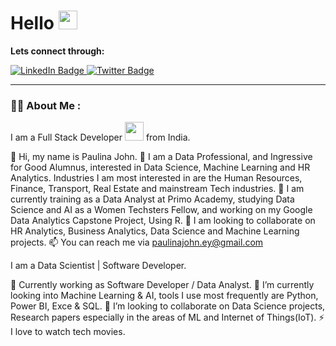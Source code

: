 
<h1>
  Hello
  <img src="https://media.giphy.com/media/hvRJCLFzcasrR4ia7z/giphy.gif" width="30px"/>
</h1>
<p><b> Lets connect through:</b></p>
<div id="badges">  
  <a href="www.linkedin.com/in/serahakojenu">
    <img src="https://img.shields.io/badge/LinkedIn-blue?style=for-the-badge&logo=linkedin&logoColor=white" alt="LinkedIn Badge"/>
  </a>
   <a href="https://twitter.com/akojenu_serah">
    <img src="https://img.shields.io/badge/Twitter-blue?style=for-the-badge&logo=twitter&logoColor=white" alt="Twitter Badge"/>
  </a>
</div>
<img src="https://komarev.com/ghpvc/?username=akojenuserah&style=flat-square&color=blue" alt=""/>

---

### :woman_technologist: About Me :
I am a Full Stack Developer <img src="https://media.giphy.com/media/WUlplcMpOCEmTGBtBW/giphy.gif" width="30"> from India.

👋 Hi, my name is Paulina John.
👀 I am a Data Professional, and Ingressive for Good Alumnus, interested in Data Science, Machine Learning and HR Analytics. Industries I am most interested in are the Human Resources, Finance, Transport, Real Estate and mainstream Tech industries.
🌱 I am currently training as a Data Analyst at Primo Academy, studying Data Science and AI as a Women Techsters Fellow, and working on my Google Data Analytics Capstone Project, Using R.
💞️ I am looking to collaborate on HR Analytics, Business Analytics, Data Science and Machine Learning projects.
📫 You can reach me via paulinajohn.ey@gmail.com


I am a Data Scientist | Software Developer.

🔭 Currently working as Software Developer / Data Analyst.
🌱 I’m currently looking into Machine Learning & AI, tools I use most frequently are Python, Power BI, Exce & SQL.
👯 I’m looking to collaborate on Data Science projects, Research papers especially in the areas of ML and Internet of Things(IoT).
⚡ I love to watch tech movies.
